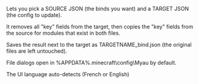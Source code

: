 Lets you pick a SOURCE JSON (the binds you want) and a TARGET JSON (the config to update).

It removes all "key" fields from the target, then copies the "key" fields from the source for modules that exist in both files.

Saves the result next to the target as TARGETNAME_bind.json (the original files are left untouched).

File dialogs open in %APPDATA%\.minecraft\config\Myau by default.

The UI language auto-detects (French or English)

